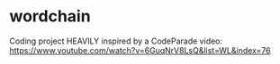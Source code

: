 # wordchain
Coding project HEAVILY inspired by a CodeParade video: https://www.youtube.com/watch?v=6GuqNrV8LsQ&list=WL&index=76
